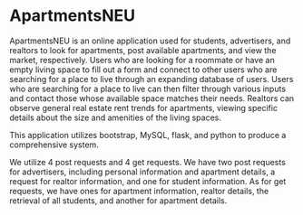 # ApartmentsNEU
ApartmentsNEU is an online application used for students, advertisers, and realtors to look for apartments, post available apartments, and view the market, respectively. Users who are looking for a roommate or have an empty living space to fill out a form and connect to other users who are searching for a place to live through an expanding database of users. Users who are searching for a place to live can then filter through various inputs and contact those whose available space matches their needs. Realtors can observe general real estate rent trends for apartments, viewing specific details about the size and amenities of the living spaces.

This application utilizes bootstrap, MySQL, flask, and python to produce a comprehensive system.

We utilize 4 post requests and 4 get requests. 
We have two post requests for advertisers, including personal information and apartment details, a request for realtor information, and one for student information.
As for get requests, we have ones for apartment information, realtor details, the retrieval of all students, and another for apartment details.
